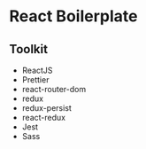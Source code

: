 # React Boilerplate

## Toolkit

-   ReactJS
-   Prettier
-   react-router-dom
-   redux
-   redux-persist
-   react-redux
-   Jest
-   Sass
